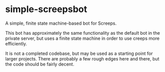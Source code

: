 # simple-screepsbot
A simple, finite state machine-based bot for Screeps.

This bot has approximately the same functionality as the default bot in the
private server, but uses a finite state machine in order to use creeps more
efficiently.

It is not a completed codebase, but may be used as a starting point for larger
projects. There are probably a few rough edges here and there, but the code
should be fairly decent.
